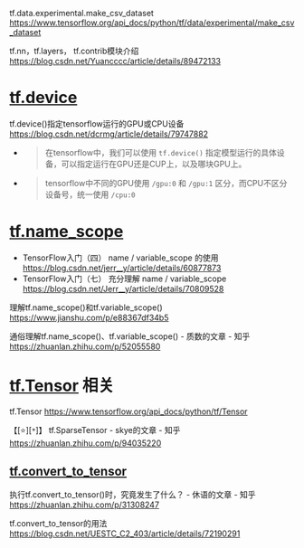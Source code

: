 
tf.data.experimental.make_csv_dataset https://www.tensorflow.org/api_docs/python/tf/data/experimental/make_csv_dataset

tf.nn，tf.layers， tf.contrib模块介绍 https://blog.csdn.net/Yuancccc/article/details/89472133

# [tf.device](https://www.tensorflow.org/api_docs/python/tf/device)

tf.device()指定tensorflow运行的GPU或CPU设备 https://blog.csdn.net/dcrmg/article/details/79747882
- > 在tensorflow中，我们可以使用 `tf.device()` 指定模型运行的具体设备，可以指定运行在GPU还是CUP上，以及哪块GPU上。
- > tensorflow中不同的GPU使用 `/gpu:0` 和 `/gpu:1` 区分，而CPU不区分设备号，统一使用 `/cpu:0`

# [tf.name_scope](https://www.tensorflow.org/api_docs/python/tf/name_scope)

- TensorFlow入门（四） name / variable_scope 的使用 https://blog.csdn.net/jerr__y/article/details/60877873
- TensorFlow入门（七） 充分理解 name / variable_scope https://blog.csdn.net/Jerr__y/article/details/70809528

理解tf.name_scope()和tf.variable_scope() https://www.jianshu.com/p/e88367df34b5

通俗理解tf.name_scope()、tf.variable_scope() - 质数的文章 - 知乎 https://zhuanlan.zhihu.com/p/52055580

# [tf.Tensor](https://www.tensorflow.org/api_docs/python/tf/Tensor) 相关

tf.Tensor https://www.tensorflow.org/api_docs/python/tf/Tensor

【[:star:][`*`]】 tf.SparseTensor - skye的文章 - 知乎 https://zhuanlan.zhihu.com/p/94035220

## [tf.convert_to_tensor](https://www.tensorflow.org/api_docs/python/tf/convert_to_tensor)

执行tf.convert_to_tensor()时，究竟发生了什么？ - 休语的文章 - 知乎 https://zhuanlan.zhihu.com/p/31308247

tf.convert_to_tensor的用法 https://blog.csdn.net/UESTC_C2_403/article/details/72190291
